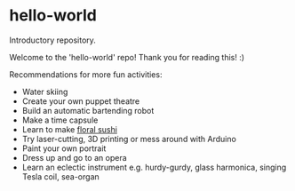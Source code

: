 # hello-world
Introductory repository. 

Welcome to the 'hello-world' repo! Thank you for reading this! :)

Recommendations for more fun activities:
- Water skiing
- Create your own puppet theatre
- Build an automatic bartending robot
- Make a time capsule
- Learn to make [floral sushi](http://sushi-world.net/wp/sushi-2/flower-sushi-roll.html)
- Try laser-cutting, 3D printing or mess around with Arduino
- Paint your own portrait
- Dress up and go to an opera
- Learn an eclectic instrument e.g. hurdy-gurdy, glass harmonica, singing Tesla coil, sea-organ
